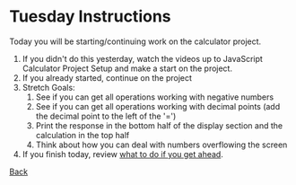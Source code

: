 # Tuesday Instructions

Today you will be starting/continuing work on the calculator project. 

1. If you didn't do this yesterday, watch the videos up to JavaScript Calculator Project Setup and make a start on the project.
2. If you already started, continue on the project
3. Stretch Goals:
    1. See if you can get all operations working with negative numbers
    2. See if you can get all operations working with decimal points (add the decimal point to the left of the '=')
    3. Print the response in the bottom half of the display section and the calculation in the top half
    4. Think about how you can deal with numbers overflowing the screen
4. If you finish today, review [what to do if you get ahead](../Week%201/1-Intro/tips.md).

[Back](week-2-links.md)